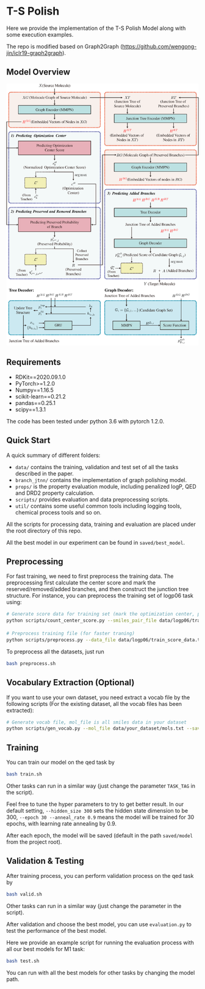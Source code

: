 # T-S Polish

Here we provide the implementation of the T-S Polish Model along with some execution examples. 

The repo is modified based on Graph2Graph (https://github.com/wengong-jin/iclr19-graph2graph).

## Model Overview

![framework](framework.png)

## Requirements

* RDKit==2020.09.1.0
* PyTorch>=1.2.0
* Numpy==1.16.5
* scikit-learn==0.21.2
* pandas==0.25.1
* scipy==1.3.1

The code has been tested under python 3.6 with pytorch 1.2.0. 

## Quick Start
A quick summary of different folders:
* `data/` contains the training, validation and test set of all the tasks described in the paper.
* `branch_jtnn/` contains the implementation of graph polishing model.
* `props/` is the property evaluation module, including penalized logP, QED and DRD2 property calculation.
* `scripts/` provides evaluation and data preprocessing scripts.
* `util/` contains some useful common tools including logging tools, chemical process tools and so on. 

All the scripts for processing data, training and evaluation are placed under the root directory of this repo. 

All the best model in our experiment can be found in `saved/best_model`. 

## Preprocessing

For fast training, we need to first preprocess the training data. The preprocessing first calculate the center score and mark the reserved/removed/added branches, and then construct the junction tree structure. For instance, you can preprocess the training set of logp06 task using: 

```bash
# Generate score data for training set (mark the optimization center, preserved/removed/added branches)
python scripts/count_center_score.py --smiles_pair_file data/logp06/train_pairs.txt --result_file data/logp06/train_score_data.txt --ncpu 8

# Preprocess training file (for faster traning)
python scripts/preprocess.py --data_file data/logp06/train_score_data.txt --save_file data/logp06/train_trees.pkl --ncpu 8
```

To preprocess all the datasets, just run

```bash
bash preprocess.sh
```

## Vocabulary Extraction (Optional)

If you want to use your own dataset, you need extract a vocab file by the following scripts (For the existing dataset, all the vocab files has been extracted): 

```bash
# Generate vocab file, mol_file is all smiles data in your dataset
python scripts/gen_vocab.py --mol_file data/your_dataset/mols.txt --save_vocab_file data/your_dataset/vocab.txt --ncpu 32
```

## Training

 You can train our model on the qed task by

```bash
bash train.sh
```

Other tasks can run in a similar way (just change the parameter `TASK_TAG` in the script). 

Feel free to tune the hyper parameters to try to get better result.  In our default setting, `--hidden_size 300` sets the hidden state dimension to be 300, `--epoch 30 --anneal_rate 0.9` means the model will be trained for 30 epochs, with learning rate annealing by 0.9. 

After each epoch, the model will be saved (default in the path `saved/model` from the project root).

## Validation & Testing

After training process, you can perform validation process on the qed task by

```bash
bash valid.sh
```

Other tasks can run in a similar way (just change the parameter in the script). 

After validation and choose the best model, you can use  `evaluation.py`  to test the performance of the best model. 

Here we provide an example script for running the evaluation process with all our best models for M1 task:

```bash
bash test.sh
```

You can run with all the best models for other tasks by changing the model path. 
